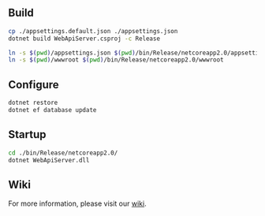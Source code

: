 ## Build
```bash
cp ./appsettings.default.json ./appsettings.json
dotnet build WebApiServer.csproj -c Release

ln -s $(pwd)/appsettings.json $(pwd)/bin/Release/netcoreapp2.0/appsettings.json
ln -s $(pwd)/wwwroot $(pwd)/bin/Release/netcoreapp2.0/wwwroot
```
## Configure
```bash
dotnet restore
dotnet ef database update
```
## Startup
```bash
cd ./bin/Release/netcoreapp2.0/
dotnet WebApiServer.dll
```
## Wiki
For more information, please visit our [wiki](https://github.com/mpgp/WebApiServer/wiki).
